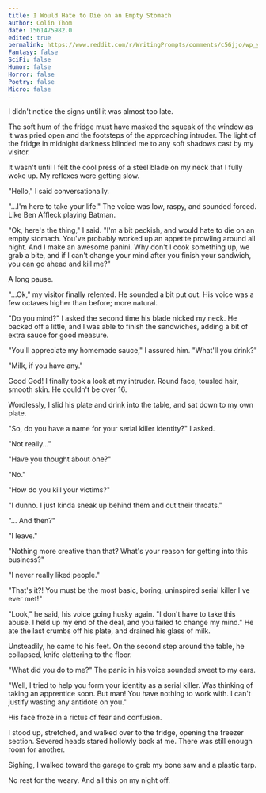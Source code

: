 ```yaml
---
title: I Would Hate to Die on an Empty Stomach
author: Colin Thom
date: 1561475982.0
edited: true
permalink: https://www.reddit.com/r/WritingPrompts/comments/c56jjo/wp_you_are_eating_a_midnight_snack_and_a_serial/
Fantasy: false
SciFi: false
Humor: false
Horror: false
Poetry: false
Micro: false
---
```

I didn't notice the signs until it was almost too late.

The soft hum of the fridge must have masked the squeak of the window as it was pried open and the footsteps of the approaching intruder. The light of the fridge in midnight darkness blinded me to any soft shadows cast by my visitor.

It wasn't until I felt the cool press of a steel blade on my neck that I fully woke up. My reflexes were getting slow.

"Hello," I said conversationally.

"...I'm here to take your life." The voice was low, raspy, and sounded forced. Like Ben Affleck playing Batman.

"Ok, here's the thing," I said. "I'm a bit peckish, and would hate to die on an empty stomach. You've probably worked up an appetite prowling around all night. And I make an awesome panini. Why don't I cook something up, we grab a bite, and if I can't change your mind after you finish your sandwich, you can go ahead and kill me?"

A long pause.

"...Ok," my visitor finally relented. He sounded a bit put out. His voice was a few octaves higher than before; more natural.

"Do you mind?" I asked the second time his blade nicked my neck. He backed off a little, and I was able to finish the sandwiches, adding a bit of extra sauce for good measure.

"You'll appreciate my homemade sauce," I assured him. "What'll you drink?"

"Milk, if you have any."

Good God! I finally took a look at my intruder. Round face, tousled hair, smooth skin. He couldn't be over 16.

Wordlessly, I slid his plate and drink into the table, and sat down to my own plate.

"So, do you have a name for your serial killer identity?" I asked.

"Not really..."

"Have you thought about one?"

"No."

"How do you kill your victims?"

"I dunno. I just kinda sneak up behind them and cut their throats."

"... And then?"

"I leave."

"Nothing more creative than that? What's your reason for getting into this business?"

"I never really liked people."

"That's it?! You must be the most basic, boring, uninspired serial killer I've ever met!"

"Look," he said, his voice going husky again. "I don't have to take this abuse. I held up my end of the deal, and you failed to change my mind." He ate the last crumbs off his plate, and drained his glass of milk.

Unsteadily, he came to his feet. On the second step around the table, he collapsed, knife clattering to the floor.

"What did you do to me?" The panic in his voice sounded sweet to my ears.

"Well, I tried to help you form your identity as a serial killer. Was thinking of taking an apprentice soon. But man! You have nothing to work with. I can't justify wasting any antidote on you."

His face froze in a rictus of fear and confusion.

I stood up, stretched, and walked over to the fridge, opening the freezer section. Severed heads stared hollowly back at me. There was still enough room for another.

Sighing, I walked toward the garage to grab my bone saw and a plastic tarp.

No rest for the weary. And all this on my night off.
